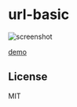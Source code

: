 url-basic
======================

![screenshot](https://cdn.rawgit.com/abagames/url-basic/v1.0.0/www/screenshot.gif)

[demo](https://cdn.rawgit.com/abagames/url-basic/v1.0.0/www/)

License
----------
MIT
